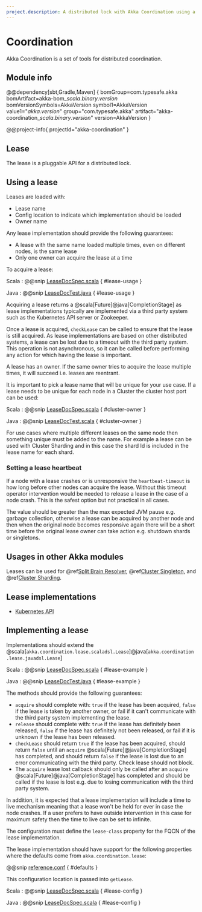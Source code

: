 ```yaml
---
project.description: A distributed lock with Akka Coordination using a pluggable lease API.
---
```

# Coordination

Akka Coordination is a set of tools for distributed coordination.

## Module info

@@dependency[sbt,Gradle,Maven] {
  bomGroup=com.typesafe.akka bomArtifact=akka-bom_$scala.binary.version$ bomVersionSymbols=AkkaVersion
  symbol1=AkkaVersion
  value1="$akka.version$"
  group="com.typesafe.akka"
  artifact="akka-coordination_$scala.binary.version$"
  version=AkkaVersion
}

@@project-info{ projectId="akka-coordination" }

## Lease

The lease is a pluggable API for a distributed lock. 

## Using a lease

Leases are loaded with:

* Lease name
* Config location to indicate which implementation should be loaded
* Owner name 

Any lease implementation should provide the following guarantees:

* A lease with the same name loaded multiple times, even on different nodes, is the same lease 
* Only one owner can acquire the lease at a time

To acquire a lease:

Scala
:  @@snip [LeaseDocSpec.scala](/akka-docs/src/test/scala/docs/coordination/LeaseDocSpec.scala) { #lease-usage }

Java
:  @@snip [LeaseDocTest.java](/akka-docs/src/test/java/jdocs/coordination/LeaseDocTest.java) { #lease-usage }

Acquiring a lease returns a @scala[Future]@java[CompletionStage] as lease implementations typically are implemented 
via a third party system such as the Kubernetes API server or Zookeeper.

Once a lease is acquired, `checkLease` can be called to ensure that the lease is still acquired. As lease implementations
are based on other distributed systems, a lease can be lost due to a timeout with the third party system. This operation is 
not asynchronous, so it can be called before performing any action for which having the lease is important.

A lease has an owner. If the same owner tries to acquire the lease multiple times, it will succeed i.e. leases are reentrant. 

It is important to pick a lease name that will be unique for your use case. If a lease needs to be unique for each node
in a Cluster the cluster host port can be used:

Scala
:  @@snip [LeaseDocSpec.scala](/akka-docs/src/test/scala/docs/coordination/LeaseDocSpec.scala) { #cluster-owner }

Java
:  @@snip [LeaseDocTest.scala](/akka-docs/src/test/java/jdocs/coordination/LeaseDocTest.java) { #cluster-owner }

For use cases where multiple different leases on the same node then something unique must be added to the name. For example
a lease can be used with Cluster Sharding and in this case the shard Id is included in the lease name for each shard.

### Setting a lease heartbeat

If a node with a lease crashes or is unresponsive the `heartbeat-timeout` is how long before other nodes can acquire 
the lease. Without this timeout operator intervention would be needed to release a lease in the case of a node crash.
This is the safest option but not practical in all cases.

The value should be greater than the max expected JVM pause e.g. garbage collection, otherwise a lease can be acquired
by another node and then when the original node becomes responsive again there will be a short time before the original lease owner 
can take action e.g. shutdown shards or singletons.

## Usages in other Akka modules

Leases can be used for @ref[Split Brain Resolver](split-brain-resolver.md#lease), @ref[Cluster Singleton](cluster-singleton.md#lease), and @ref[Cluster Sharding](cluster-sharding.md#lease). 

## Lease implementations

* [Kubernetes API](https://doc.akka.io/docs/akka-management/current/kubernetes-lease.html)

## Implementing a lease

Implementations should extend
the @scala[`akka.coordination.lease.scaladsl.Lease`]@java[`akka.coordination.lease.javadsl.Lease`] 

Scala
:  @@snip [LeaseDocSpec.scala](/akka-docs/src/test/scala/docs/coordination/LeaseDocSpec.scala) { #lease-example }

Java
:  @@snip [LeaseDocTest.java](/akka-docs/src/test/java/jdocs/coordination/LeaseDocTest.java) { #lease-example }

The methods should provide the following guarantees:

* `acquire` should complete with: `true` if the lease has been acquired, `false` if the lease is taken by another owner, or fail if it can't communicate with the third party system implementing the lease.
* `release` should complete with: `true` if the lease has definitely been released, `false` if the lease has definitely not been released, or fail if it is unknown if the lease has been released.
* `checkLease` should return `true` if the lease has been acquired, should return `false` until an `acquire` @scala[Future]@java[CompletionStage] has completed, and should return `false` if the lease is lost due to an error communicating with the third party. Check lease should not block.
* The `acquire` lease lost callback should only be called after an `acquire` @scala[Future]@java[CompletionStage] has completed and should be called if the lease is lost e.g. due to losing communication with the third party system.

In addition, it is expected that a lease implementation will include a time to live mechanism meaning that a lease won't be held for ever in case the node crashes.
If a user prefers to have outside intervention in this case for maximum safety then the time to live can be set to infinite.

The configuration must define the `lease-class` property for the FQCN of the lease implementation.

The lease implementation should have support for the following properties where the defaults come from `akka.coordination.lease`:

@@snip [reference.conf](/akka-coordination/src/main/resources/reference.conf) { #defaults }

This configuration location is passed into `getLease`.

Scala
:  @@snip [LeaseDocSpec.scala](/akka-docs/src/test/scala/docs/coordination/LeaseDocSpec.scala) { #lease-config }

Java
:  @@snip [LeaseDocSpec.scala](/akka-docs/src/test/scala/docs/coordination/LeaseDocSpec.scala) { #lease-config }

